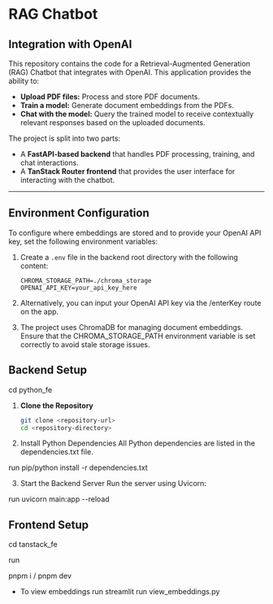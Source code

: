 # RAG Chatbot
## Integration with OpenAI

This repository contains the code for a Retrieval-Augmented Generation (RAG) Chatbot that integrates with OpenAI. This application provides the ability to:
- **Upload PDF files:** Process and store PDF documents.
- **Train a model:** Generate document embeddings from the PDFs.
- **Chat with the model:** Query the trained model to receive contextually relevant responses based on the uploaded documents.

The project is split into two parts:
- A **FastAPI-based backend** that handles PDF processing, training, and chat interactions.
- A **TanStack Router frontend** that provides the user interface for interacting with the chatbot.

---

## Environment Configuration

To configure where embeddings are stored and to provide your OpenAI API key, set the following environment variables:

1. Create a `.env` file in the backend root directory with the following content:
   ```env
   CHROMA_STORAGE_PATH=./chroma_storage
   OPENAI_API_KEY=your_api_key_here

2. Alternatively, you can input your OpenAI API key via the /enterKey route on the app.

3. The project uses ChromaDB for managing document embeddings. Ensure that the CHROMA_STORAGE_PATH environment variable is set correctly to avoid stale storage issues.

## Backend Setup

cd python_fe

1. **Clone the Repository**
   ```bash
   git clone <repository-url>
   cd <repository-directory>

2. Install Python Dependencies All Python dependencies are listed in the dependencies.txt file.

run pip/python install -r dependencies.txt

3. Start the Backend Server Run the server using Uvicorn:

run uvicorn main:app --reload

## Frontend Setup

cd tanstack_fe

run 

pnpm i / 
pnpm dev


* To view embeddings run 
streamlit run view_embeddings.py
